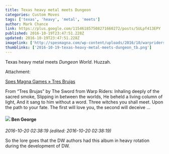 ```yaml
---
title: Texas heavy metal meets Dungeon
categories: Custom Moves
tags: ['texas', 'heavy', 'metal', 'meets']
author: Mark Chance
link: https://plus.google.com/115461857508271660272/posts/5ULpf413EPY
published: 2016-10-19T23:47:51.228Z
updated: 2016-10-19T23:47:51.228Z
imagelink: ['http://spesmagna.com/wp-content/uploads/2016/10/warpriders-3.jpg']
thumblinks: ['2016-10-19-texas-heavy-metal-meets-dungeon_tb.png']
---
```


Texas heavy metal meets <i>Dungeon World</i>. Huzzah.


Attachment:

<a href='http://spesmagna.com/archives/3514'>Spes Magna Games » Tres Brujas</a>


From “Tres Brujas” by The Sword from Warp Riders: Inhaling deeply of the sacred smoke, Slipping in between the worlds, He beheld a living column of light, And it sang to him without a word. Three witches you shall meet. Upon the path to your fate. The first will love you, the second will deceive ...
<div id='comment z12jw5epuxuryhrcu22ucnsjbqndgtj3h'>
  <h4><img src='{{site.baseurl}}//images/avatars/104241865223099391124_photo.jpg'> Ben George</h4>
      <p><cite>2016-10-20 02:38:19 (edited: 2016-10-20 02:38:19)</cite></p>
        <p>So the lore goes that the DW authors had this album in heavy rotation during the development of DW.</p>
</div>
        